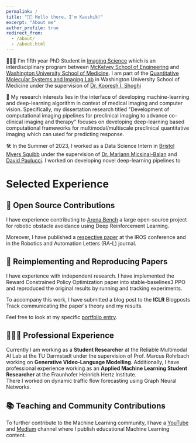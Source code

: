 ```yaml
---
permalink: /
title: "👋🏼 Hello there, I'm Kaushik!"
excerpt: "About me"
author_profile: true
redirect_from: 
  - /about/
  - /about.html
---
```




<!---![Illustration of combining vision and language modalities](/images/image_to_text_vis.png){: .align-right width="300px"}-->
👨🏻‍💻 I'm fifth year PhD Student in [Imaging Science](https://engineering.wustl.edu/academics/programs/imaging-science/index.html) which is an interdisciplinary program between [McKelvey School of Engineering](https://engineering.wustl.edu/index.html) and [Washington University School of Medicine](https://medicine.wustl.edu/). I am part of the [Quantitative Molecular Systems and Imaging Lab](https://www.mir.wustl.edu/research/research-centers/precision-radiotheranostics-translation-center-prtc/labs/shoghi-lab/) in Washington University School of Medicine under the supervision of [Dr. Kooresh I. Shoghi](https://www.mir.wustl.edu/employees/kooresh-shoghi/)

🔬 My research interests lies in the interface of developing machine-learning and deep-learning algorithm in context of medical imaging and computer vision. Specifically, my dissertation research titled "Development of computational imaging pipelines for preclinical imaging to advance co-clinical imaging and therapy" focuses on developing deep-learning based computational frameworks for multimodal/multiscale preclinical quantitative imaging which can used for predicting response.

🛠️ In the Summer of 2023, I worked as a Data Science Intern in [Bristol Myers Squibb](https://www.bms.com/) under the supervision of [Dr. Mariann Micsinai-Balan](https://www.linkedin.com/in/mariannmicsinai/) and [David Paulucci](https://www.linkedin.com/in/david-paulucci/). I worked on developing novel deep-learning pipelines to 
# Selected Experience



## 🤖 Open Source Contributions
I have experience contributing to [Arena Bench](https://github.com/Arena-Rosnav) a large open-source project for robotic obstacle avoidance using Deep Reinforcement Learning.

Moreover, I have published a [respective paper](https://sudo-boris.github.io/publication/2022-Arena-Bench) at the IROS conference and in the Robotics and Automation Letters (RA-L) journal.

## 📜 Reimplementing and Reproducing Papers
I have experience with independent research. I have implemented the Reward Constrained Policy Optimization paper into stable-baselines3 PPO and reproduced the original results by running and tracking experiments.

To accompany this work, I have submitted a blog post to the **ICLR** Blogposts Track communicating the paper's theory and my results.

Feel free to look at my specific [portfolio entry](https://sudo-boris.github.io/portfolio/RCPPO/).

## 👨🏻‍🔬 Professional Experience
Currently I am working as a **Student Researcher** at the Reliable Multimodal AI Lab at the TU Darmstadt under the supervision of Prof. Marcus Rohrbach working on **Generative Video-Language Modelling**.
Additionally, I have professional experience working as an **Applied Machine Learning Student Researcher** at the Fraunhofer Heinrich Hertz Institute. \
There I worked on dynamic traffic flow forecasting using Graph Neural Networks.

## 📚 Teaching and Community Contributions
To further contribute to the Machine Learning community, I have a [YouTube](https://www.youtube.com/@borismeinardus) and [Medium](https://medium.com/@boris.meinardus) channel where I publish educational Machine Learning content.







